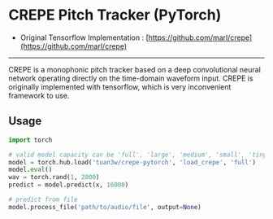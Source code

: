 # CREPE Pitch Tracker (PyTorch) #

- Original Tensorflow Implementation : [https://github.com/marl/crepe](https://github.com/marl/crepe)

---
CREPE is a monophonic pitch tracker based on a deep convolutional neural network operating directly on the time-domain waveform input. CREPE is originally implemented with tensorflow, which is very inconvenient framework to use.


## Usage

```python
import torch

# valid model capacity can be 'full', 'large', 'medium', 'small', 'tiny'
model = torch.hub.load('tuan3w/crepe-pytorch', 'load_crepe', 'full')
model.eval()
wav = torch.rand(1, 2000)
predict = model.predict(x, 16000)

# predict from file
model.process_file('path/to/audio/file', output=None)
```





